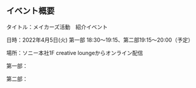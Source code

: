 ## イベント概要
タイトル：メイカーズ活動　紹介イベント

日時：2022年4月5日(火) 第一部 18:30～19:15、第二部19:15～20:00（予定）

場所：ソニー本社1F creative loungeからオンライン配信

第一部：

第二部：


